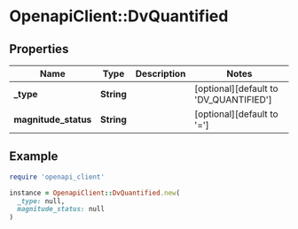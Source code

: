 # OpenapiClient::DvQuantified

## Properties

| Name | Type | Description | Notes |
| ---- | ---- | ----------- | ----- |
| **_type** | **String** |  | [optional][default to &#39;DV_QUANTIFIED&#39;] |
| **magnitude_status** | **String** |  | [optional][default to &#39;&#x3D;&#39;] |

## Example

```ruby
require 'openapi_client'

instance = OpenapiClient::DvQuantified.new(
  _type: null,
  magnitude_status: null
)
```

